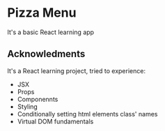 # Pizza Menu

It's a basic React learning app

## Acknowledments

It's a React learning project, tried to experience:

- JSX
- Props
- Componennts
- Styling
- Conditionally setting html elements class' names
- Virtual DOM fundamentals
